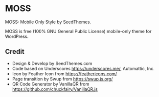 # MOSS

MOSS: Mobile Only Style by SeedThemes.

MOSS is free (100% GNU General Public License) mobile-only theme for WordPress.

## Credit

- Design & Develop by SeedThemes.com
- Code based on Underscores https://underscores.me/, Automattic, Inc.
- Icon by Feather Icon from https://feathericons.com/
- Page transition by Swup from https://swup.js.org/
- QR Code Generator by VanillaQR from https://github.com/chuckfairy/VanillaQR.js
